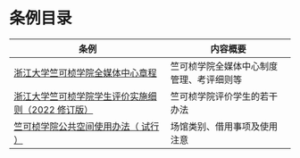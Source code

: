 # 条例目录

<style>
.md-typeset table:not([class]) th {
    min-width: 1em;
}
</style>

<div style="text-align: center" markdown="1">


<table>
<thead>
    <tr>
        <th>条例</th>
        <th>内容概要</th>
    </tr>
</thead>
<tbody>
    <tr>
        <td><a href="constitution/">浙江大学竺可桢学院全媒体中心章程</a></td>
        <td>竺可桢学院全媒体中心制度管理、考评细则等</td>
    </tr>
        <td><a href="detail/detail_file.pdf">浙江大学竺可桢学院学生评价实施细则（2022 修订版）</a></td>
        <td>竺可桢学院评价学生的若干办法</td>
    <tr>
        <td><a href="method/method_file.pdf">竺可桢学院公共空间使用办法（ 试行 ）</a></td>
        <td>场馆类别、借用事项及使用注意</td>
    </tr>
</tbody>
</table>

</div>